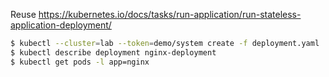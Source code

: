 Reuse https://kubernetes.io/docs/tasks/run-application/run-stateless-application-deployment/

```bash
$ kubectl --cluster=lab --token=demo/system create -f deployment.yaml
$ kubectl describe deployment nginx-deployment
$ kubectl get pods -l app=nginx
```